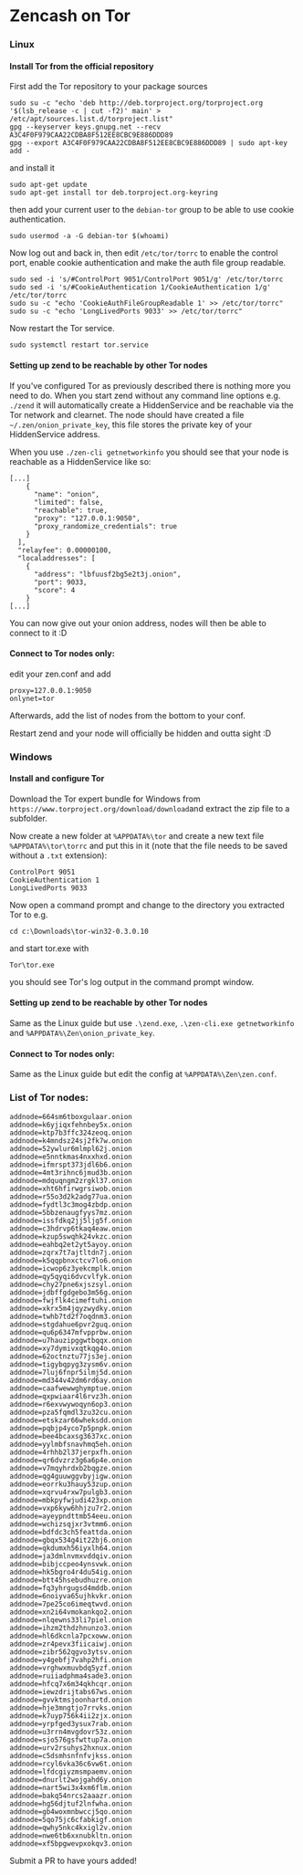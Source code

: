 # Zencash on Tor

### Linux

#### Install Tor from the official repository
First add the Tor repository to your package sources
```
sudo su -c "echo 'deb http://deb.torproject.org/torproject.org '$(lsb_release -c | cut -f2)' main' > /etc/apt/sources.list.d/torproject.list"
gpg --keyserver keys.gnupg.net --recv A3C4F0F979CAA22CDBA8F512EE8CBC9E886DDD89
gpg --export A3C4F0F979CAA22CDBA8F512EE8CBC9E886DDD89 | sudo apt-key add -
```
and install it
```
sudo apt-get update
sudo apt-get install tor deb.torproject.org-keyring
```
then add your current user to the `debian-tor` group to be able to use cookie authentication.
```
sudo usermod -a -G debian-tor $(whoami)
```

Now log out and back in, then edit `/etc/tor/torrc` to enable the control port, enable cookie authentication and make the auth file group readable.
```
sudo sed -i 's/#ControlPort 9051/ControlPort 9051/g' /etc/tor/torrc
sudo sed -i 's/#CookieAuthentication 1/CookieAuthentication 1/g' /etc/tor/torrc
sudo su -c "echo 'CookieAuthFileGroupReadable 1' >> /etc/tor/torrc"
sudo su -c "echo 'LongLivedPorts 9033' >> /etc/tor/torrc"
```
Now restart the Tor service.
```
sudo systemctl restart tor.service
```

#### Setting up zend to be reachable by other Tor nodes

If you've configured Tor as previously described there is nothing more you need to do. When you start zend without any command line options e.g. `./zend` it will automatically create a HiddenService and be reachable via the Tor network and clearnet. The node should have created a file `~/.zen/onion_private_key`, this file stores the private key of your HiddenService address.

When you use `./zen-cli getnetworkinfo` you should see that your node is reachable as a HiddenService like so:
```
[...]
    {
      "name": "onion",
      "limited": false,
      "reachable": true,
      "proxy": "127.0.0.1:9050",
      "proxy_randomize_credentials": true
    }
  ],
  "relayfee": 0.00000100,
  "localaddresses": [
    {
      "address": "lbfuusf2bg5e2t3j.onion",
      "port": 9033,
      "score": 4
    }
[...]
```

You can now give out your onion address, nodes will then be able to connect to it :D

#### Connect to Tor nodes only:
edit your zen.conf and add
```
proxy=127.0.0.1:9050
onlynet=tor
``` 
Afterwards, add the list of nodes from the bottom to your conf.

Restart zend and your node will officially be hidden and outta sight :D

### Windows

#### Install and configure Tor

Download the Tor expert bundle for Windows from `https://www.torproject.org/download/download`and extract the zip file to a subfolder.

Now create a new folder at `%APPDATA%\tor` and create a new text file `%APPDATA%\tor\torrc` and put this in it (note that the file needs to be saved without a `.txt` extension):
```
ControlPort 9051
CookieAuthentication 1
LongLivedPorts 9033
```

Now open a command prompt and change to the directory you extracted Tor to e.g.
```
cd c:\Downloads\tor-win32-0.3.0.10
```
and start tor.exe with
```
Tor\tor.exe
```
you should see Tor's log output in the command prompt window.

#### Setting up zend to be reachable by other Tor nodes

Same as the Linux guide but use `.\zend.exe`, `.\zen-cli.exe getnetworkinfo` and `%APPDATA%\Zen\onion_private_key`.

#### Connect to Tor nodes only:

Same as the Linux guide but edit the config at `%APPDATA%\Zen\zen.conf`.

### List of Tor nodes:
```
addnode=664sm6tboxgulaar.onion
addnode=k6yjiqxfehnbey5x.onion
addnode=ktp7b3ffc324zeoq.onion
addnode=k4mndsz24sj2fk7w.onion
addnode=52ywlur6mlmpl62j.onion
addnode=e5nntkmas4nxxhxd.onion
addnode=ifmrspt373jdl6b6.onion
addnode=4mt3rihnc6jmud3b.onion
addnode=mdquqngm2zrgkl37.onion
addnode=xht6hfirwgrsiwob.onion
addnode=r55o3d2k2adg77ua.onion
addnode=fydtl3c3mog4zbdp.onion
addnode=5bbzenaugfyys7mz.onion
addnode=issfdkq2jj5ljg5f.onion
addnode=c3hdrvp6tkaq4eaw.onion
addnode=kzup5swqhk24vkzc.onion
addnode=eahbq2et2yt5ayoy.onion
addnode=zqrx7t7ajtltdn7j.onion
addnode=k5qqpbnxctcv7lo6.onion
addnode=icwop6z3yekcmplk.onion
addnode=qy5qyqi6dvcvlfyk.onion
addnode=chy27pne6xjszsyl.onion
addnode=jdbffgdgebo3m56g.onion
addnode=fwjflk4cimeftuhi.onion
addnode=xkrx5m4jqyzwydky.onion
addnode=twhb7td2f7oqdnm3.onion
addnode=stgdahue6pvr2guq.onion
addnode=qu6p6347mfvpprbw.onion
addnode=u7hauzipggwtbqqx.onion
addnode=xy7dymivxqtkqg4o.onion
addnode=62octnztu77js3ej.onion
addnode=tigybqpyg3zysm6v.onion
addnode=7luj6fnpr5ilmj5d.onion
addnode=md344v42dm6rd6ay.onion
addnode=caafwewwghymptue.onion
addnode=qxpwiaar4l6rvz3h.onion
addnode=r6exvwywoqyn6op3.onion
addnode=pza5fqmdl3zu32cu.onion
addnode=etskzar66wheksdd.onion
addnode=pqbjp4yco7p5pnpk.onion
addnode=bee4bcaxsg3637xc.onion
addnode=yylmbfsnavhmq5eh.onion
addnode=4rhhb2l37jerpxfh.onion
addnode=qr6dvzrz3g6a6p4e.onion
addnode=v7mqyhrdxb2bqgze.onion
addnode=qg4guuwggvbyjigw.onion
addnode=eorrku3hauy53zup.onion
addnode=xqrvu4rxw7pulgb3.onion
addnode=mbkpyfwjudi423xp.onion
addnode=vxp6kyw6hhjzu7r2.onion
addnode=ayeypndttmb54eeu.onion
addnode=wchizsqjxr3vtmm6.onion
addnode=bdfdc3ch5feattda.onion
addnode=gbqx534g4it22bj6.onion
addnode=qkdumxh56iyxlh64.onion
addnode=ja3dmlnvmxvddqiv.onion
addnode=bibjccpeo4ynsvwk.onion
addnode=hk5bgro4r4du54ig.onion
addnode=btt45hsebudhuzre.onion
addnode=fq3yhrgugsd4mddb.onion
addnode=6noiyva65ujhkvkr.onion
addnode=7pe25co6imeqtwvd.onion
addnode=xn2i64vmokankqo2.onion
addnode=nlqewns33li7piel.onion
addnode=ihzm2thdzhnunzo3.onion
addnode=hl6dkcnla7pcxoww.onion
addnode=zr4pevx3fiicaiwj.onion
addnode=zibr562qgvo3ytsv.onion
addnode=y4gebfj7vahp2hfi.onion
addnode=vrghwxmuvbdq5yzf.onion
addnode=ruiiadphma4sade3.onion
addnode=hfcq7x6m34qkhcqr.onion
addnode=iewzdrijtabs67ws.onion
addnode=gvvktmsjoonhartd.onion
addnode=hje3mngtjo7rrvks.onion
addnode=k7uyp756k4ii2zjx.onion
addnode=yrpfged3ysux7rab.onion
addnode=u3rrn4mvgdovr53z.onion
addnode=sjo576gsfwttup7a.onion
addnode=urv2rsuhys2hxnux.onion
addnode=c5dsmhsnfnfvjkss.onion
addnode=rcyl6vka36c6vw6t.onion
addnode=lfdcgiyzmsmpaemv.onion
addnode=dnurlt2wojgahd6y.onion
addnode=nart5wi3x4xm6flm.onion
addnode=bakq54nrcs2aaazr.onion
addnode=hg56djtuf2lnfwha.onion
addnode=gb4woxmnbwccj5qo.onion
addnode=5qo75jc6cfabkigf.onion
addnode=qwhy5nkc4kxigl2v.onion
addnode=nwe6tb6xxnubkltn.onion
addnode=xf5bpgwevpxokqv3.onion
```

Submit a PR to have yours added!
